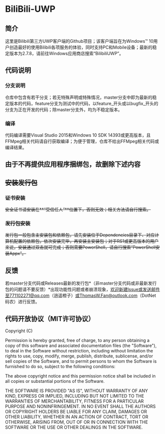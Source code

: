 # BiliBili-UWP
## 简介
 这里是Bilibili第三方UWP客户端的Github项目；该客户端旨在为Windows™ 10用户创造最好的使用Bilibili各项服务的体验，同时支持PC和Mobile设备；最新的稳定版本为2.7.8，请前往Windows应用商店搜索“BilibiliUWP”。

## 代码说明
### 分支说明
 仓库中包含有若干分支；若无特殊声明或特殊情况，master分支中即为最新的稳定版本的代码，feature分支为测试中的代码，以feature_开头或以bugfix_开头的分支为正在开发的代码；除master分支外，均为不稳定版本。
### 编译
 代码编译需要Visual Studio 2015和Windows 10 SDK 14393或更高版本，且FFMpeg相关代码请自行获取编译；为便于管理，仓库不给出FFMpeg相关代码或编译结果。

## 由于不再提供应用程序捆绑包，故删除下述内容
## ~~安装发行包~~
### ~~证书安装~~
 ~~安全证书请安装在**“受信任人”**位置下，否则无效；相关方法请自行搜索。~~
### ~~发行包安装~~
 ~~发行包一般包含主安装包和依赖包，请先安装位于Dependencies目录下、对应计算机配置的依赖包，依次安装完毕，再安装主安装包；对于RS1或更高版本的用户来说，安装通过双击就可完成；否则需要PowerShell，请自行搜索“PowerShell安装Appx”。~~

## 反馈
 若master分支代码或Releases最新的发行包*（非master分支代码或非最新发行包的问题请不要反馈）*出现功能性问题或者崩溃现象，欢迎新建Issue或发送邮件至771102271@qq.com（逍遥橙子）或ThomasW.Fan@outlook.com（DotNet码农）进行反馈。
 
## 代码开放协议（MIT许可协议）
Copyright (C) <year> <copyright holders>

Permission is hereby granted, free of charge, to any person obtaining a copy of this software and associated documentation files (the "Software"), to deal in the Software without restriction, including without limitation the rights to use, copy, modify, merge, publish, distribute, sublicense, and/or sell copies of the Software, and to permit persons to whom the Software is furnished to do so, subject to the following conditions:

The above copyright notice and this permission notice shall be included in all copies or substantial portions of the Software.

THE SOFTWARE IS PROVIDED "AS IS", WITHOUT WARRANTY OF ANY KIND, EXPRESS OR IMPLIED, INCLUDING BUT NOT LIMITED TO THE WARRANTIES OF MERCHANTABILITY, FITNESS FOR A PARTICULAR PURPOSE AND NONINFRINGEMENT. IN NO EVENT SHALL THE AUTHORS OR COPYRIGHT HOLDERS BE LIABLE FOR ANY CLAIM, DAMAGES OR OTHER LIABILITY, WHETHER IN AN ACTION OF CONTRACT, TORT OR OTHERWISE, ARISING FROM, OUT OF OR IN CONNECTION WITH THE SOFTWARE OR THE USE OR OTHER DEALINGS IN THE SOFTWARE.
